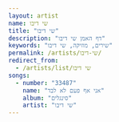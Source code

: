 ```yaml
---
layout: artist
name: שי דיבו
title: "שי דיבו"
description: "דף האמן שי דיבו"
keywords: "שירים, מוזיקה, שי דיבו"
permalink: /artists/שי-דיבו/
redirect_from:
  - /artists/list/שי דיבו
songs:
  - number: "33487"
    name: "אני אף פעם לא לבד"
    album: "סינגלים"
    artist: "שי דיבו"
---
```

